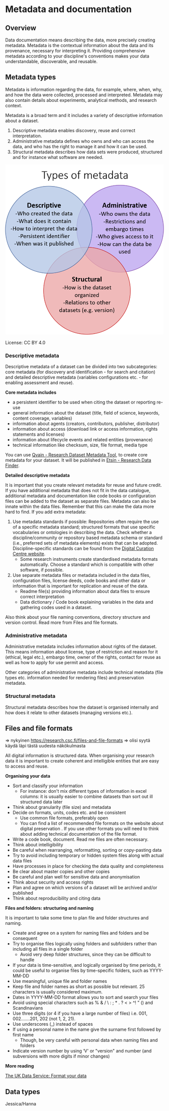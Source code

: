# Metadata and documentation

<a name="header1"></a>
## Overview

Data documentation means describing the data, more precisely creating metadata. Metadata is the contextual information about the data and its provenance, necessary for interpreting it. Providing comprehensive metadata according to your discipline's conventions makes your data understandable, discoverable, and reusable.

<a name="header2"></a>
## Metadata types

Metadata is information regarding the data, for example, where, when, why, and how the data were collected, processed and interpreted. Metadata may also contain details about experiments, analytical methods, and research context.

Metadata is a broad term and it includes a variety of descriptive information about a dataset.

1. Descriptive metadata enables discovery, reuse and correct interpretation.
2. Administrative metadata defines who owns and who can access the data, and who has the right to manage it and how it can be used.
3. Structural metadata describes how data sets were produced, structured and for instance what software are needed.
 
![Types of metadata: Descriptive. Administrative. Structural.](../../img/metadata-categories_v5.png "Three types of metadata: Descriptive, Administrative, Structural")

License: CC BY 4.0
 
### Descriptive metadata

Descriptive metadata of a dataset can be divided into two subcategories: core metadata (for discovery and identification - for search and citation) and detailed descriptive metadata (variables configurations etc. - for enabling assessment and reuse).

**Core metadata includes**

 * a persistent identifier to be used when citing the dataset or reporting re-use
 * general information about the dataset (title, field of science, keywords, content coverage, variables)
 * information about agents (creators, contributors, publisher, distributor)
 * information about access (download link or access information, rights statements and licenses)
 * information about lifecycle events and related entities (provenance)
 * technical information like checksum, size, file format, media type
 
You can use [Qvain - Research Dataset Metadata Tool](https://www.fairdata.fi/en/qvain/), to create core metadata for your dataset. It will be published in [Etsin - Research Data Finder](https://www.fairdata.fi/en/services/etsin/).

**Detailed descriptive metadata**

It is important that you create relevant metadata for reuse and future credit. If you have additional metadata that does not fit in the data catalogue, additional metadata and documentation like code books or configuration files can be added to the dataset as separate files. Metadata can also be innate within the data files. Remember that this can make the data more hard to find. If you add extra metadata:

1. Use metadata standards if possible: Repositories often require the use of a specific metadata standard; structured formats that use specific vocabularies or ontologies in describing the data. Check whether a discipline/community or repository based metadata schema or standard (i.e., preferred sets of metadata elements) exists that can be adopted. Discipline-specific standards can be found from the [Digital Curation Centre website](http://www.dcc.ac.uk/resources/metadata-standards).
    - Some research instruments create standardised metadata formats automatically. Choose a standard which is compatible with other software, if possible.
2. Use separate metadata files or metadata included in the data files, configuration files, license deeds, code books and other data or information that is important for replication and reuse of the data.
    - Readme file(s) providing information about data files to ensure correct interpretation
    - Data dictionary / Code book explaining variables in the data and gathering codes used in a dataset.

Also think about your file naming conventions, directory structure and version control. Read more from Files and file formats.

### Administrative metadata

Administrative metadata includes information about rights of the dataset. This means information about license, type of restriction and reason for it (ethical, legal etc.), embargo time, owner of the rights, contact for reuse as well as how to apply for use permit and access.

Other categories of administrative metadata include technical metadata (file types etc. information needed for rendering files) and preservation metadata.

### Structural metadata

Structural metadata describes how the dataset is organised internally and how does it relate to other datasets (managing versions etc.).

<a name="header3"></a>
## Files and file formats

=> nykyinen https://research.csc.fi/files-and-file-formats => olisi syytä käydä läpi tästä uudesta näkökulmasta

All digital information is structured data. When organising your research data it is important to create coherent and intelligible entities that are easy to access and reuse.

**Organising your data**

- Sort and classify your information
    - For instance: don't mix different types of information in excel columns: it is usually easier to combine datasets than sort out ill structured data later
- Think about granularity (file size) and metadata
- Decide on formats, units, codes etc. and be consistent
    - Use common file formats, preferably open
    - You can find a list of recommended file formats on the website about digital preservation . If you use other formats you will need to think about adding technical documentation of the file format.
-  Write a code book, document. Read me files are often necessary.
-  Think about intelligibility
-  Be careful when rearranging, reformatting, sorting or copy-pasting data
-  Try to avoid including temporary or hidden system files along with actual data files
-  Have processes in place for checking the data quality and completeness
-  Be clear about master copies and other copies
-  Be careful and plan well for sensitive data and anonymisation
-  Think about security and access rights
-  Plan and agree on which versions of a dataset will be archived and/or published
-  Think about reproducibility and citing data

**Files and folders: structuring and naming**

It is important to take some time to plan file and folder structures and naming.

- Create and agree on a system for naming files and folders and be consequent
- Try to organise files logically using folders and subfolders rather than including all files in a single folder
    - Avoid very deep folder structures, since they can be difficult to handle
- If your data is time-sensitive, and logically organised by time periods, it could be useful to organise files by time-specific folders, such as YYYY-MM-DD
- Use meaningful, unique file and folder names
- Keep file and folder names as short as possible but relevant. 25 characters is usually considered maximum.
- Dates in YYYY-MM-DD format allows you to sort and search your files
- Avoid using special characters such as % & / \ : ; * . ? < > ^! " () and Scandinavians
- Use three digits (or 4 if you have a large number of files) i.e. 001, 002…….201, 202 (not 1, 2, 21).
- Use underscores (_) instead of spaces
- If using a personal name in the name give the surname first followed by first name
    - Though, be very careful with personal data when naming files and folders
- Indicate version number by using ‘V' or "version" and number (and subversions with more digits if minor changes)

**More reading**

[The UK Data Service: Format your data](https://www.ukdataservice.ac.uk/manage-data/format)

<a name="header4"></a>
## Data types

Jessica/Hanna
